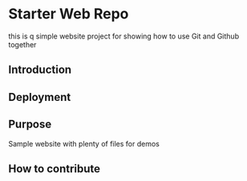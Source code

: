 # Starter Web Repo

this is q simple website project for showing
how to use Git and Github together

## Introduction

## Deployment

## Purpose

Sample website with plenty of files for demos

## How to contribute


